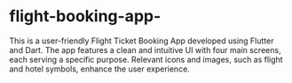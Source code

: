 # flight-booking-app-
This is a user-friendly Flight Ticket Booking App developed using Flutter and Dart. The app features a clean and intuitive UI with four main screens, each serving a specific purpose. Relevant icons and images, such as flight and hotel symbols, enhance the user experience.
